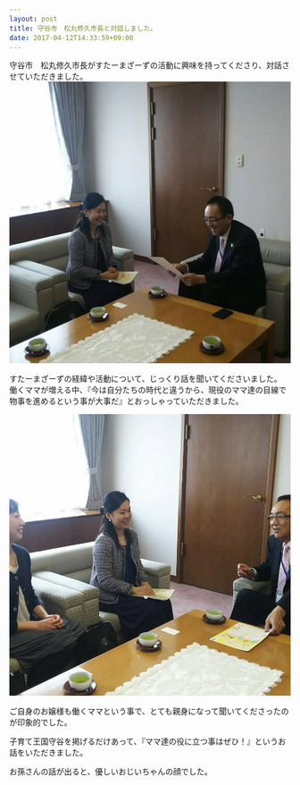 ```yaml
---
layout: post
title: 守谷市　松丸修久市長と対話しました。
date: 2017-04-12T14:33:59+09:00
---
```

守谷市　松丸修久市長がすたーまざーずの活動に興味を持ってくださり、対話させていただきました。
![](/images/uploads/20170414_1-bf7150cbc99543369c2eb9fe0c7ccace5cdc4df12207fa45fb30a58bb086bb53.jpg)

すたーまざーずの経緯や活動について、じっくり話を聞いてくださいました。 働くママが増える中、『今は自分たちの時代と違うから、現役のママ達の目線で物事を進めるという事が大事だ』とおっしゃっていただきました。

![](/images/uploads/20170414_2-a0fd08e2f2a8d9aae6b4a66d2ca2b0e69efa658ed579caba75e74899ab36af62.jpg)  

ご自身のお嬢様も働くママという事で、とても親身になって聞いてくださったのが印象的でした。

子育て王国守谷を掲げるだけあって、『ママ達の役に立つ事はぜひ！』というお話をいただきました。

お孫さんの話が出ると、優しいおじいちゃんの顔でした。
